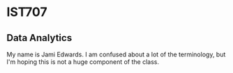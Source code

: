 # IST707
## Data Analytics

My name is Jami Edwards.
I am confused about a lot of the terminology, but I'm hoping this is not a huge component of the class.
